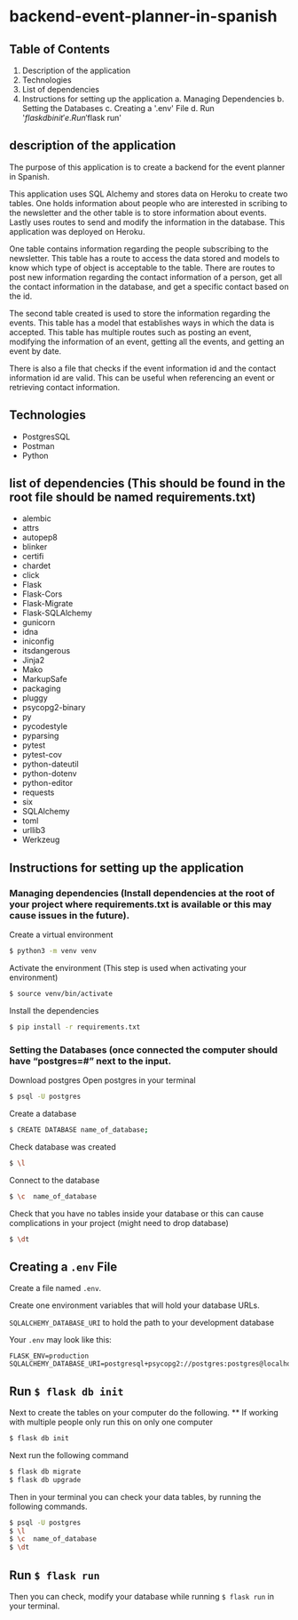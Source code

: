 # backend-event-planner-in-spanish
## Table of Contents 
1. Description of the application
2. Technologies 
3. List of dependencies
4. Instructions for setting up the application
  a. Managing Dependencies
  b. Setting the Databases
  c. Creating a '.env' File
  d. Run '$flask db init'
  e. Run '$flask run'



## description of the application
The purpose of this application is to create a backend for the event planner in Spanish. 


This application uses SQL Alchemy and stores data on Heroku to create two tables. One holds information about people who are interested in scribing to the newsletter and the other table is to store information about events. Lastly uses routes to send and modify the information in the database. This application was deployed on Heroku. 


One table contains information regarding the people subscribing to the newsletter. This table  has a route to access the data stored and models to know which type of object is acceptable to the table. There are routes to post new information regarding the contact information of a person, get all the contact information in the database, and get a specific contact based on the id.  

The second table created is used to store the information regarding the events. This table has a model that establishes ways in which the data is accepted. This table has multiple routes such as posting an event, modifying the information of an event, getting all the events, and getting an event by date.  

There is also a file that checks if the event information id and the contact information id are valid. This can be useful when referencing an event or retrieving contact information.  

## Technologies

- PostgresSQL
- Postman
- Python

## list of dependencies (This should be found in the root file should be named requirements.txt)
- alembic
- attrs
- autopep8
- blinker
- certifi
- chardet
- click
- Flask
- Flask-Cors
- Flask-Migrate
- Flask-SQLAlchemy
- gunicorn
- idna
- iniconfig
- itsdangerous
- Jinja2
- Mako
- MarkupSafe
- packaging
- pluggy
- psycopg2-binary
- py
- pycodestyle
- pyparsing
- pytest
- pytest-cov
- python-dateutil
- python-dotenv
- python-editor
- requests
- six
- SQLAlchemy
- toml
- urllib3
- Werkzeug


## Instructions for setting up the application
### Managing dependencies (Install dependencies at the root of your project where requirements.txt is available or this may cause issues in the future).

Create a virtual environment 
```bash
$ python3 -m venv venv
```

Activate the environment (This step is used when activating your environment) 
```bash
$ source venv/bin/activate 
```
Install the dependencies 
```bash
$ pip install -r requirements.txt
```
### Setting the Databases (once connected the computer should have “postgres=#” next to the input.
Download postgres
Open postgres in your terminal 
```bash
$ psql -U postgres
```
Create a database
```bash
$ CREATE DATABASE name_of_database;
```
Check database was created 
```bash
$ \l
```
Connect to the database 
```bash
$ \c  name_of_database
```
Check that you have no tables inside your database or this can cause complications in your project (might need to drop database) 
```bash
$ \dt
```
## Creating a `.env` File
Create a file named `.env`.

Create one environment variables that will hold your database URLs.

`SQLALCHEMY_DATABASE_URI` to hold the path to your development database


Your `.env` may look like this:

```
FLASK_ENV=production
SQLALCHEMY_DATABASE_URI=postgresql+psycopg2://postgres:postgres@localhost:5432/task_list_api_development
```

## Run `$ flask db init`

Next to create the tables on your computer do the following. 
** If working with multiple people only run this on only one computer 
```bash
$ flask db init
```
Next run the following command 
```bash
$ flask db migrate
$ flask db upgrade
```
Then in your terminal you can check your data tables, by running the following commands. 
```bash
$ psql -U postgres
$ \l
$ \c  name_of_database
$ \dt
```

## Run `$ flask run`

Then you can check, modify your database while running `$ flask run` in your terminal.
